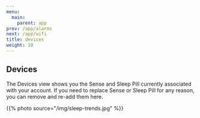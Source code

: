 ```yaml
---
menu:
  main:
    parent: app
prev: /app/alarms
next: /app/wifi
title: devices
weight: 10
---
```


## Devices


The Devices view shows you the Sense and Sleep Pill currently associated with your account. If you need to replace Sense or Sleep Pill for any reason, you can remove and re-add them here.


{{% photo source="/img/sleep-trends.jpg" %}}